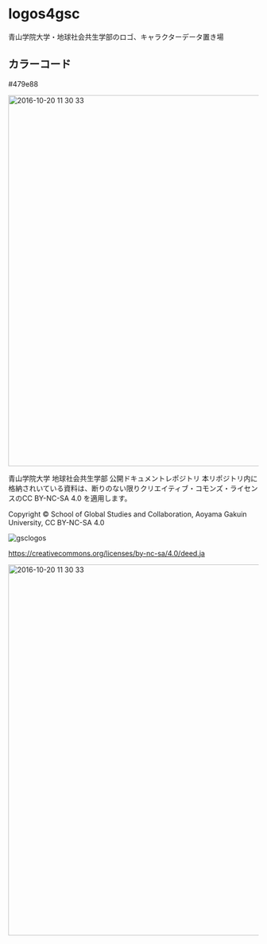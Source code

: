 # logos4gsc
青山学院大学・地球社会共生学部のロゴ、キャラクターデータ置き場

## カラーコード
#479e88


<img width="747" alt="2016-10-20 11 30 33" src="https://github.com/gsc-aoyama/logos4gsc/blob/master/GSC_logo.png?raw=true">

青山学院大学 地球社会共生学部 公開ドキュメントレポジトリ
本リポジトリ内に格納されいている資料は、断りのない限りクリエイティブ・コモンズ・ライセンスのCC BY-NC-SA 4.0 を適用します。

Copyright © School of Global Studies and Collaboration, Aoyama Gakuin University, CC BY-NC-SA 4.0

![gsclogos](https://cloud.githubusercontent.com/assets/416977/22771080/f660757a-eed7-11e6-8dce-d8b282efbf79.png)


https://creativecommons.org/licenses/by-nc-sa/4.0/deed.ja



<img width="747" alt="2016-10-20 11 30 33" src="https://cloud.githubusercontent.com/assets/416977/19544310/f7742abe-96b8-11e6-918a-9c68024b1946.png">

